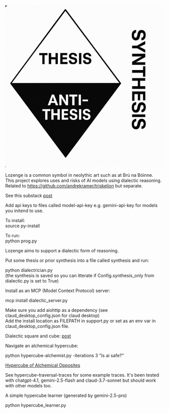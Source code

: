 ![lozenge](lozenge.png)

Lozenge is a common symbol in neolythic art such as at Brú na Bóinne.    
This project explores uses and risks of AI models using dialectic reasoning.    
Related to https://github.com/andrekramer/triskelion but separate.    
 
See this substack [post](https://andrekramermsc.substack.com/p/ai-dialectics?r=3wgeou)

Add api keys to files called model-api-key e.g. gemini-api-key for models you initend to use.   

To install:   
source py-install   

To run:   
python prog.py   

Lozenge aims to support a dialectic form of reasoning.   

Put some thesis or prior synthesis into a file called synthesis and run:    

python dialectrician.py    
(the synthesis is saved so you can itterate if Config.synthesis_only from dialectic.py is set to True)   

Install as an MCP (Model Context Protocol) server:    

mcp install dialectic_server.py     

Make sure you add aiohttp as a dependency (see claud_desktop_config.json for claud desktop)   
Add the install location as FILEPATH in support.py or set as an env var in claud_desktop_config.json file.      

Dialectic square and cube: [post](https://andrekramermsc.substack.com/p/we-philosopher-kings)

Navigate an alchemical hypercube:

python hypercube-alchemist.py -iterations 3 "Is ai safe?"

[Hypercube of Alchemical Opposites](https://andrekramer.substack.com/p/the-hypercube-of-alchemical-opposites)

See hypercube-traversal-traces for some example traces. It's been tested with chatgpt-4.1, gemini-2.5-flash 
and claud-3.7-sonnet but should work with other models too.

A simple hypercube learner (generated by gemini-2.5-pro)

python hypercube_learner.py

